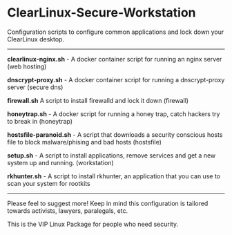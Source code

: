 # ClearLinux-Secure-Workstation
Configuration scripts to configure common applications and lock down your ClearLinux desktop.

---

**clearlinux-nginx.sh** - A docker container script for running  an nginx server (web hosting)

**dnscrypt-proxy.sh** - A docker container script for running a dnscrypt-proxy server (secure dns)

**firewall.sh** A script to install firewalld and lock it down (firewall)

**honeytrap.sh** - A docker script for running a honey trap, catch hackers try to break in (honeytrap)

**hostsfile-paranoid.sh** - A script that downloads a security conscious hosts file to block malware/phising and bad hosts (hostsfile)

**setup.sh** - A script to install applications, remove services and get a new system up and running. (workstation)

**rkhunter.sh** - A script to install rkhunter, an application that you can use to scan your system for rootkits

---

Please feel to suggest more! Keep in mind this configuration is tailored towards activists, lawyers, paralegals, etc. 


This is the VIP Linux Package for people who need security.


